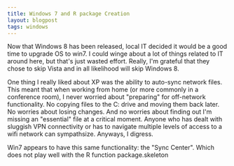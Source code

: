 ```yaml
---
title: Windows 7 and R package Creation
layout: blogpost
tags: windows
---
```

Now that Windows 8 has been released, local IT decided it would be a good time to upgrade OS to win7. 
I could winge about a lot of things related to IT around here, but that's just wasted effort. Really, I'm
grateful that they chose to skip Vista and in all likelihood will skip Windows 8. 

One thing I really liked about XP was the ability to auto-sync network files. This meant that when working from 
home (or more commonly in a conference room), I never worried about "preparing" for off-network functionality.
No copying files to the C: drive and moving them back later. No worries about losing changes. And no worries about 
finding out I'm missing an "essential" file at a critical moment. Anyone who has dealt with sluggish VPN connectivity
or has to navigate multiple levels of access to a wifi network can sympathsize. Anyways, I digress.

Win7 appears to have this same functionality: the "Sync Center". Which does not play well with the R function 
package.skeleton